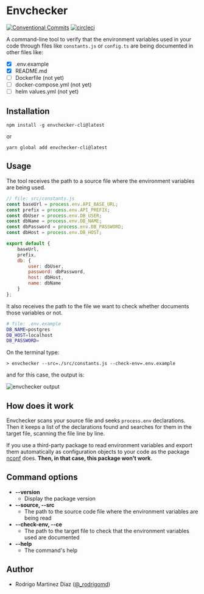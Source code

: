 # Envchecker  
[![Conventional Commits](https://img.shields.io/badge/Conventional%20Commits-1.0.0-%23FE5196?logo=conventionalcommits&logoColor=white)](https://conventionalcommits.org)
[![circleci](https://circleci.com/gh/rodrigo-md/envchecker-cli/tree/main.svg?style=shield)](<LINK>)


A command-line tool to verify that the environment variables used in your code through files like `constants.js` or `config.ts` are being documented in other files like:
- [x] .env.example
- [x] README.md
- [ ] Dockerfile (not yet)
- [ ] docker-compose.yml (not yet)
- [ ] helm values.yml (not yet)

## Installation

`npm install -g envchecker-cli@latest`

or

`yarn global add envchecker-cli@latest`

## Usage

The tool receives the path to a source file where the environment variables are being used.

```javascript
// file: src/constants.js
const baseUrl = process.env.API_BASE_URL;
const prefix = process.env.API_PREFIX;
const dbUser = process.env.DB_USER;
const dbName = process.env.DB_NAME;
const dbPassword = process.env.DB_PASSWORD;
const dbHost = process.env.DB_HOST;

export default {
    baseUrl,
    prefix,
    db: {
        user: dbUser,
        password: dbPassword,
        host: dbHost,
        name: dbName
    }
};
```

It also receives the path to the file we want to check whether documents those variables or not.

```bash
# file: .env.example
DB_NAME=postgres
DB_HOST=localhost
DB_PASSWORD=
```

On the terminal type:

`> envchecker --src=./src/constants.js --check-env=.env.example`

and for this case, the output is:

![envchecker output](https://user-images.githubusercontent.com/5626113/195949439-725a17ff-0734-45ca-9164-b8f1d6ffc8b6.png)

## How does it work

Envchecker scans your source file and seeks `process.env` declarations. Then it keeps a list of the declarations found and searches for them in the target file, scanning the file line by line.

If you use a third-party package to read environment variables and export them automatically as configuration objects to your code as the package [nconf](https://github.com/indexzero/nconf) does. **Then, in that case, this package won't work**.

## Command options

* **--version**
    * Display the package version
* **--source, --src**
    * The path to the source code file where the environment variables are being read
* **--check-env, --ce**
    * The path to the target file to check that the environment variables used are documented
* **--help**
    * The command's help


## Author

* Rodrigo Martinez Diaz ([@_rodrigomd](https://twitter.com/_rodrigomd))


